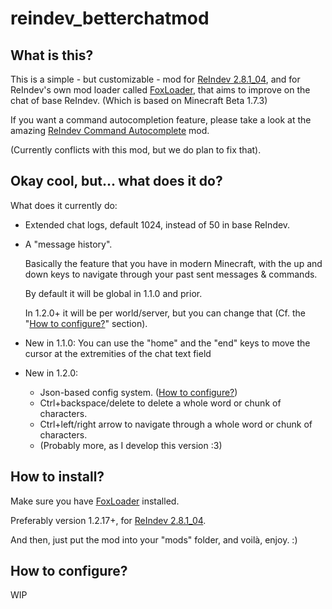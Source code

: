 # reindev_betterchatmod

## What is this?
This is a simple - but customizable - mod for [ReIndev 2.8.1_04](https://reindev.miraheze.org/wiki/Reindev_Wiki),
and for ReIndev's own mod loader called [FoxLoader](https://github.com/Fox2Code/FoxLoader),
that aims to improve on the chat of base ReIndev.
(Which is based on Minecraft Beta 1.7.3)

If you want a command autocompletion feature, please take a look at the amazing [ReIndev Command Autocomplete](https://github.com/jelliedbanana/ReIndev-CommandAutocomplete) mod.

(Currently conflicts with this mod, but we do plan to fix that).
## Okay cool, but... what does it do?
What does it currently do:
- Extended chat logs, default 1024, instead of 50 in base ReIndev.
- A "message history".

  Basically the feature that you have in modern Minecraft,
  with the up and down keys to navigate through your past sent messages & commands.

  By default it will be global in 1.1.0 and prior.
  
  In 1.2.0+ it will be per world/server, but you can change that
  (Cf. the "[How to configure?](#how-to-configure)" section).

- New in 1.1.0: You can use the "home" and the "end" keys to move the cursor at the extremities of the chat text field

- New in 1.2.0:

  - Json-based config system. ([How to configure?](#how-to-configure))
  - Ctrl+backspace/delete to delete a whole word or chunk of characters.
  - Ctrl+left/right arrow to navigate through a whole word or chunk of characters.
  - (Probably more, as I develop this version :3)

## How to install?
Make sure you have [FoxLoader](https://github.com/Fox2Code/FoxLoader) installed.

Preferably version 1.2.17+, for [ReIndev 2.8.1_04](https://reindev.miraheze.org/wiki/Reindev_Wiki).

And then, just put the mod into your "mods" folder, and voilà, enjoy. :)

## How to configure?
WIP
